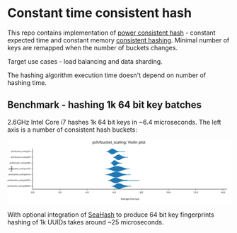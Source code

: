 # Constant time consistent hash

This repo contains implementation of [power consistent hash](https://arxiv.org/pdf/2307.12448.pdf) - constant expected time and constant memory [consistent hashing](https://en.wikipedia.org/wiki/Consistent_hashing). Minimal number of keys are remapped when the number of buckets changes.

Target use cases - load balancing and data sharding.

The hashing algorithm execution time doesn't depend on number of hashing time.


## Benchmark - hashing 1k 64 bit key batches

2.6GHz Intel Core i7 hashes 1k 64 bit keys in ~6.4 microseconds. The left axis is a number of consistent hash buckets:

![Benchmark of hashing 1k keys](./pch_bucket_scaling.svg)

With optional integration of [SeaHash](https://gitlab.redox-os.org/redox-os/seahash) to produce 64 bit key fingerprints hashing of 1k UUIDs takes around ~25 microseconds.
